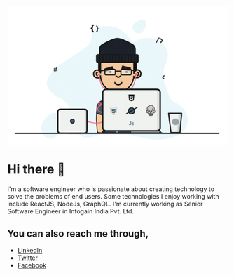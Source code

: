 
<p align="center"><img align="center" src="https://raw.githubusercontent.com/imakshath/imakshath/master/1%20IRGHmiGsa16stedQvIaZfw.gif" alt="Akshath kumar M - Senior Software Engineer"></p>

# Hi there 👋

I'm a software engineer who is passionate about creating technology to solve the problems of end users. Some technologies I enjoy working with include ReactJS, NodeJs, GraphQL. I'm currently working as Senior Software Engineer in Infogain India Pvt. Ltd.

## You can also reach me through,

- <a href="https://www.linkedin.com/in/akshathkumar">LinkedIn</a>
- <a href="https://www.twitter.com/iam__akshath">Twitter</a>
- <a href="https://www.facebook.com/akshath.kumar.180">Facebook</a>

